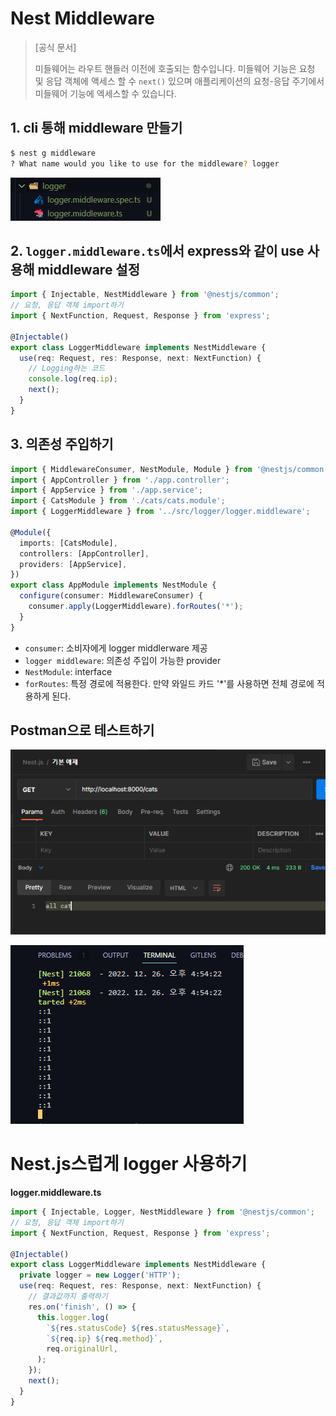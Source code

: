 # Nest Middleware

> [공식 문서]
>
> 미들웨어는 라우트 핸들러 이전에 호출되는 함수입니다. 미들웨어 기능은 요청 및 응답 객체에 액세스 할 수 `next()` 있으며 애플리케이션의 요청-응답 주기에서 미들웨어 기능에 엑세스할 수 있습니다.

## 1. cli 통해 middleware 만들기

```bash
$ nest g middleware
? What name would you like to use for the middleware? logger
```

![image-20221226163907945](06-Nest-Middleware.assets/image-20221226163907945.png)

## 2. `logger.middleware.ts`에서 express와 같이 use 사용해 middleware 설정

```typescript
import { Injectable, NestMiddleware } from '@nestjs/common';
// 요청, 응답 객체 import하기
import { NextFunction, Request, Response } from 'express';

@Injectable()
export class LoggerMiddleware implements NestMiddleware {
  use(req: Request, res: Response, next: NextFunction) {
    // Logging하는 코드
    console.log(req.ip);
    next();
  }
}
```

## 3. 의존성 주입하기

```typescript
import { MiddlewareConsumer, NestModule, Module } from '@nestjs/common';
import { AppController } from './app.controller';
import { AppService } from './app.service';
import { CatsModule } from './cats/cats.module';
import { LoggerMiddleware } from '../src/logger/logger.middleware';

@Module({
  imports: [CatsModule],
  controllers: [AppController],
  providers: [AppService],
})
export class AppModule implements NestModule {
  configure(consumer: MiddlewareConsumer) {
    consumer.apply(LoggerMiddleware).forRoutes('*');
  }
}

```

- `consumer`: 소비자에게 logger middlerware 제공
- `logger middleware`: 의존성 주입이 가능한 provider
- `NestModule`: interface
- `forRoutes`: 특정 경로에 적용한다. 만약 와일드 카드 '*'를 사용하면 전체 경로에 적용하게 된다. 

## Postman으로 테스트하기

![image-20221226170039157](06-Nest-Middleware.assets/image-20221226170039157.png)

![image-20221226170045955](06-Nest-Middleware.assets/image-20221226170045955.png)



# Nest.js스럽게 logger 사용하기

**logger.middleware.ts**

```typescript
import { Injectable, Logger, NestMiddleware } from '@nestjs/common';
// 요청, 응답 객체 import하기
import { NextFunction, Request, Response } from 'express';

@Injectable()
export class LoggerMiddleware implements NestMiddleware {
  private logger = new Logger('HTTP');
  use(req: Request, res: Response, next: NextFunction) {
    // 결과값까지 출력하기
    res.on('finish', () => {
      this.logger.log(
        `${res.statusCode} ${res.statusMessage}`,
        `${req.ip} ${req.method}`,
        req.originalUrl,
      );
    });
    next();
  }
}

```


